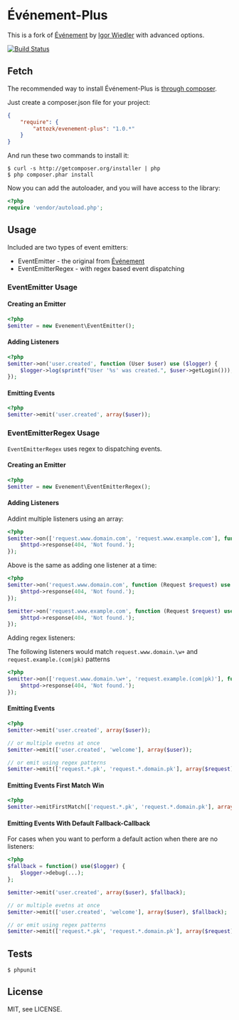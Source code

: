 # Événement-Plus

This is a fork of [Événement](https://github.com/igorw/evenement) by [Igor Wiedler](https://igor.io) with advanced options.

[![Build Status](https://secure.travis-ci.org/attozk/evenement+.png?branch=master)](http://travis-ci.org/igorw/evenement)

## Fetch

The recommended way to install Événement-Plus is [through composer](http://getcomposer.org).

Just create a composer.json file for your project:

```JSON
{
    "require": {
        "attozk/evenement-plus": "1.0.*"
    }
}
```

And run these two commands to install it:

    $ curl -s http://getcomposer.org/installer | php
    $ php composer.phar install

Now you can add the autoloader, and you will have access to the library:

```php
<?php
require 'vendor/autoload.php';
```

## Usage

Included are two types of event emitters:

* EventEmitter - the original from [Événement](https://github.com/igorw/evenement)
* EventEmitterRegex - with regex based event dispatching

### EventEmitter Usage

#### Creating an Emitter

```php
<?php
$emitter = new Evenement\EventEmitter();
```

#### Adding Listeners

```php
<?php
$emitter->on('user.created', function (User $user) use ($logger) {
    $logger->log(sprintf("User '%s' was created.", $user->getLogin()));
});
```

#### Emitting Events

```php
<?php
$emitter->emit('user.created', array($user));
```

### EventEmitterRegex Usage

`EventEmitterRegex` uses regex to dispatching events.

#### Creating an Emitter

```php
<?php
$emitter = new Evenement\EventEmitterRegex();
```

#### Adding Listeners

Addint multiple listeners using an array:

```php
<?php
$emitter->on(['request.www.domain.com', 'request.www.example.com'], function (Request $request) use ($httpd) {
    $httpd->response(404, 'Not found.');
});
```
Above is the same as adding one listener at a time:

```php
<?php
$emitter->on('request.www.domain.com', function (Request $request) use ($httpd) {
    $httpd->response(404, 'Not found.');
});

$emitter->on('request.www.example.com', function (Request $request) use ($httpd) {
    $httpd->response(404, 'Not found.');
});
```

Adding regex listeners:

The following listeners would match `request.www.domain.\w+` and `request.example.(com|pk)` patterns

```php
<?php
$emitter->on(['request.www.domain.\w+', 'request.example.(com|pk)'], function (Request $request) use ($httpd) {
    $httpd->response(404, 'Not found.');
});
```

#### Emitting Events

```php
<?php
$emitter->emit('user.created', array($user));

// or multiple evetns at once
$emitter->emit(['user.created', 'welcome'], array($user));

// or emit using regex patterns
$emitter->emit(['request.*.pk', 'request.*.domain.pk'], array($request));
```

#### Emitting Events First Match Win

```php
<?php
$emitter->emitFirstMatch(['request.*.pk', 'request.*.domain.pk'], array($request));
```


#### Emitting Events With Default Fallback-Callback

For cases when you want to perform a default action when there are no listeners:

```php
<?php
$fallback = function() use($logger) { 
    $logger->debug(...);
};

$emitter->emit('user.created', array($user), $fallback);

// or multiple evetns at once
$emitter->emit(['user.created', 'welcome'], array($user), $fallback);

// or emit using regex patterns
$emitter->emit(['request.*.pk', 'request.*.domain.pk'], array($request), $fallback);
```


Tests
-----

    $ phpunit

License
-------
MIT, see LICENSE.
